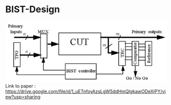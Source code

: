 # BIST-Design
![alt text](Bist_arch.png)
Link to paper : https://drive.google.com/file/d/1_uETnfoyAzsLgW5ddHmQlgkawODeXjPY/view?usp=sharing

